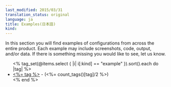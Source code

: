 ```yaml
---
last_modified: 2015/03/31
translation_status: original
language: ja
title: Examples(日本語)
kind:
---
```

In this section you will find examples of configurations from across the entire product. Each example may include screenshots, code, output, and/or data. If there is something missing you would like to see, let us know.

<ul>
<% tag_set(@items.select { |i| i[:kind] == "example" }).sort().each do |tag| %>
<li><a href="/ja/examples/<%= tag.downcase %>/"><%= tag %></a> - (<%= count_tags()[tag]/2 %>)</li>
<% end %>
</ul>
